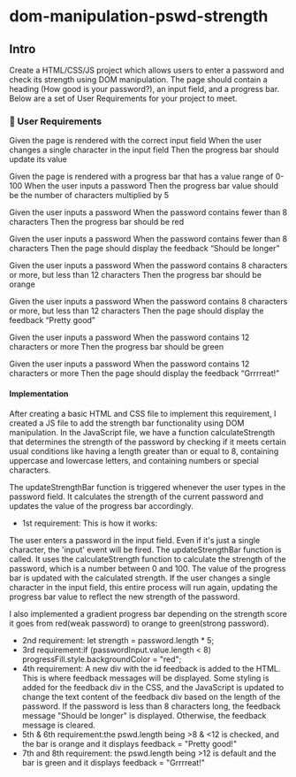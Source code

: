# dom-manipulation-pswd-strength

## Intro

Create a HTML/CSS/JS project which allows users to enter a password and check its strength using DOM manipulation.
The page should contain a heading (How good is your password?), an input field, and a progress bar.
Below are a set of User Requirements for your project to meet.

### 📝 User Requirements

Given the page is rendered with the correct input field
When the user changes a single character in the input field
Then the progress bar should update its value

Given the page is rendered with a progress bar that has a value range of 0-100
When the user inputs a password
Then the progress bar value should be the number of characters multiplied by 5

Given the user inputs a password
When the password contains fewer than 8 characters
Then the progress bar should be red

Given the user inputs a password
When the password contains fewer than 8 characters
Then the page should display the feedback “Should be longer”

Given the user inputs a password
When the password contains 8 characters or more, but less than 12 characters
Then the progress bar should be orange

Given the user inputs a password
When the password contains 8 characters or more, but less than 12 characters
Then the page should display the feedback “Pretty good”

Given the user inputs a password
When the password contains 12 characters or more
Then the progress bar should be green

Given the user inputs a password
When the password contains 12 characters or more
Then the page should display the feedback “Grrrreat!”

#### Implementation

After creating a basic HTML and CSS file to implement this requirement, I created a JS file to add the strength bar functionality using DOM manipulation. In the JavaScript file, we have a function calculateStrength that determines the strength of the password by checking if it meets certain usual conditions like having a length greater than or equal to 8, containing uppercase and lowercase letters, and containing numbers or special characters.

The updateStrengthBar function is triggered whenever the user types in the password field. It calculates the strength of the current password and updates the value of the progress bar accordingly.

- 1st requirement: This is how it works:

The user enters a password in the input field. Even if it's just a single character, the 'input' event will be fired.
The updateStrengthBar function is called. It uses the calculateStrength function to calculate the strength of the password, which is a number between 0 and 100.
The value of the progress bar is updated with the calculated strength.
If the user changes a single character in the input field, this entire process will run again, updating the progress bar value to reflect the new strength of the password.

I also implemented a gradient progress bar depending on the strength score it goes from red(weak password) to orange to green(strong password).

- 2nd requirement: let strength = password.length * 5;
- 3rd requirement:if (passwordInput.value.length < 8) progressFill.style.backgroundColor = "red";
- 4th requirement:
    A new div with the id feedback is added to the HTML. This is where feedback messages will be displayed. Some styling is added for the feedback div in the CSS, and the JavaScript is updated to change the text content of the feedback div based on the length of the password. If the password is less than 8 characters long, the feedback message "Should be longer" is displayed. Otherwise, the feedback message is cleared.
- 5th & 6th requirement:the pswd.length being >8 & <12 is checked, and the bar is orange and it displays feedback = "Pretty good!"
- 7th and 8th requirement: the pswd.length being >12 is default and the bar is green and it displays feedback = "Grrrreat!"
